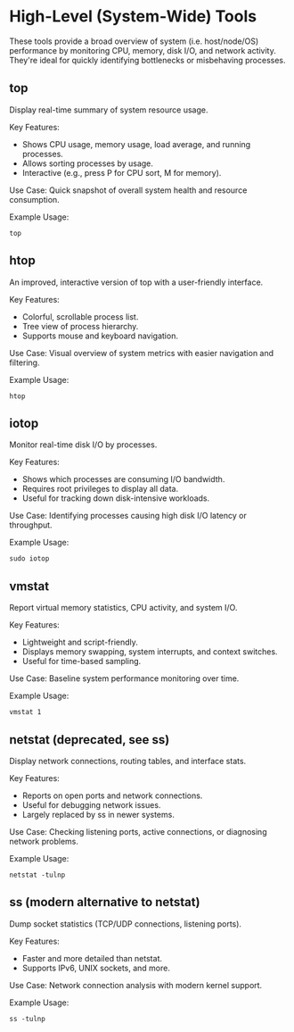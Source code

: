 # High-Level (System-Wide) Tools

These tools provide a broad overview of system (i.e. host/node/OS) performance by monitoring CPU, memory, disk I/O, and network activity. They're ideal for quickly identifying bottlenecks or misbehaving processes.

## top

Display real-time summary of system resource usage.

Key Features:

- Shows CPU usage, memory usage, load average, and running processes.
- Allows sorting processes by usage.
- Interactive (e.g., press P for CPU sort, M for memory).

Use Case: Quick snapshot of overall system health and resource consumption.

Example Usage:

```
top
```

## htop

An improved, interactive version of top with a user-friendly interface.

Key Features:

- Colorful, scrollable process list.
- Tree view of process hierarchy.
- Supports mouse and keyboard navigation.

Use Case: Visual overview of system metrics with easier navigation and filtering.

Example Usage:

```
htop
```

## iotop

Monitor real-time disk I/O by processes.

Key Features:

- Shows which processes are consuming I/O bandwidth.
- Requires root privileges to display all data.
- Useful for tracking down disk-intensive workloads.

Use Case: Identifying processes causing high disk I/O latency or throughput.

Example Usage:

```
sudo iotop
```

## vmstat

Report virtual memory statistics, CPU activity, and system I/O.

Key Features:

- Lightweight and script-friendly.
- Displays memory swapping, system interrupts, and context switches.
- Useful for time-based sampling.

Use Case: Baseline system performance monitoring over time.

Example Usage:

```
vmstat 1
```

## netstat (deprecated, see ss)

Display network connections, routing tables, and interface stats.

Key Features:

- Reports on open ports and network connections.
- Useful for debugging network issues.
- Largely replaced by ss in newer systems.

Use Case: Checking listening ports, active connections, or diagnosing network problems.

Example Usage:

```
netstat -tulnp
```

## ss (modern alternative to netstat)

Dump socket statistics (TCP/UDP connections, listening ports).

Key Features:

- Faster and more detailed than netstat.
- Supports IPv6, UNIX sockets, and more.

Use Case: Network connection analysis with modern kernel support.

Example Usage:

```
ss -tulnp
```
